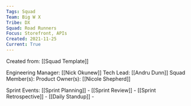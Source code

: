 ```yaml
---
Tags: Squad
Team: Big W X
Tribe: DX
Squad: Road Runners
Focus: Storefront, APIs
Created: 2021-11-25
Current: True
---
```

Created from: [[Squad Template]]

Engineering Manager: [[Nick Okunew]]
Tech Lead: [[Andru Dunn]]
Squad Member(s): 
Product Owner(s): [[Nicole Shepherd]]

Sprint Events:
[[Sprint Planning]] - 
[[Sprint Review]] - 
[[Sprint Retrospective]] - 
[[Daily Standup]] - 
